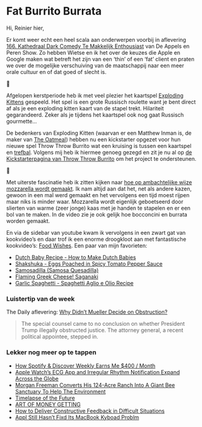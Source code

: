 # Fat Burrito Burrata

Hi, Reinier hier,

Er komt weer echt een heel scala aan onderwerpen voorbij in aflevering [166. Kathedraal Dark Comedy Te Makkelijk Enthousiast](https://appelsenperenshow.nl/aflevering/2019/3/27/166-kathedraal-dark-comedy-te-makkelijk-enthousiast) van De Appels en Peren Show. Zo hebben Wietse en ik het over de keuzes die Apple en Google maken wat betreft het zijn van een ‘thin’ of een ‘fat’ client en praten we over de mogelijke verschuiving van de maatschappij naar een meer orale cultuur en of dat goed of slecht is.

🌯

Afgelopen kerstperiode heb ik met veel plezier het kaartspel [Exploding Kittens](https://explodingkittens.com) gespeeld. Het spel is een grote Russisch roulette want je bent direct af als je een exploding kitten kaart van de stapel trekt. Hilariteit gegarandeerd. Zeker als je tijdens het kaartspel ook nog gaat Russisch gourmette…

De bedenkers van Exploding Kitten (waarvan er een Matthew Inman is, de maker van [The Oatmeal](https://theoatmeal.com)) hebben nu een kickstarter opgezet voor hun nieuwe spel Throw Throw Burrito wat een kruising is tussen een kaartspel en [trefbal](https://nl.m.wikipedia.org/wiki/Trefbal). Volgens mij heb ik hiermee genoeg gezegd en zit je nu al op [de Kickstarterpagina van Throw Throw Burrito](https://www.kickstarter.com/projects/elanlee/throw-throw-burrito) om het project te ondersteunen.

👶

Met uiterste fascinatie heb ik zitten kijken naar [hoe op ambachtelijke wijze mozzarella wordt gemaakt](https://www.youtube.com/watch?v=pU_VoyWfLfY). Ik nam altijd aan dat het, net als andere kazen, gewoon in een mal werd gemaakt en het vervolgens een tijd moest rijpen maar niks is minder waar. Mozzarella wordt eigenlijk geboetseerd door slierten van warme (zeer jonge) kaas met je handen te stapelen en er een bol van te maken. In de video zie je ook gelijk hoe bocconcini en burrata worden gemaakt.

En via de sidebar van youtube kwam ik vervolgens in een zwart gat van kookvideo’s en daar trof ik een enorme droogkloot aan met fantastische kookvideo’s: [Food Wishes](https://www.youtube.com/channel/UCRIZtPl9nb9RiXc9btSTQNw). Een paar van mijn favorieten:

- [Dutch Baby Recipe - How to Make Dutch Babies](https://www.youtube.com/watch?v=kyxEFj7bgHI&feature=youtu.be)
- [Shakshuka - Eggs Poached in Spicy Tomato Pepper Sauce](https://www.youtube.com/watch?v=ifWWRZSWS18)
- [Samosadilla (Samosa Quesadilla)](https://www.youtube.com/watch?v=RvmHHy6HiXA)
- [Flaming Greek Cheese! Saganaki](https://www.youtube.com/watch?v=ZQJQVKWAFoc)
- [Garlic Spaghetti - Spaghetti Aglio e Olio Recipe](https://www.youtube.com/watch?v=bjmYkPkjnVo)

### Luistertip van de week

The Daily aflevering: [Why Didn’t Mueller Decide on Obstruction?](https://www.nytimes.com/2019/03/26/podcasts/the-daily/mueller-barr-trump-obstruction.html)

> The special counsel came to no conclusion on whether President Trump illegally obstructed justice. The attorney general, a recent political appointee, stepped in.

### Lekker nog meer op te tappen

- [How Spotify & Discover Weekly Earns Me $400 / Month](https://www.stevebenjamins.com/blog/spotify-and-discover-weekly)
- [Apple Watch’s ECG App and Irregular Rhythm Notification Expand Across the Globe](https://www.macstories.net/linked/apple-watchs-ecg-app-and-irregular-rhythm-notification-expand-across-the-globe/)
- [Morgan Freeman Converts His 124-Acre Ranch Into A Giant Bee Sanctuary To Help The Environment](https://life.gomcgill.com/morgan-freeman-converted-giant-ranch-bee-sanctuary-protection)
- [Timelapse of the Future](https://kottke.org/19/03/timelapse-of-the-future)
- [ART OF MONEY GETTING](http://www.fourmilab.ch/etexts/www/barnum/moneygetting/moneygetting.html)
- [How to Deliver Constructive Feedback in Difficult Situations](https://medium.dave-bailey.com/the-essential-guide-to-difficult-conversations-41f736e63ccf)
- [Appl Still Hasn’t Fixd Its MacBook Kyboad Problm](https://www.wsj.com/graphics/apple-still-hasnt-fixed-its-macbook-keyboard-problem/)